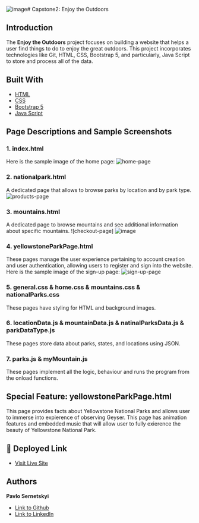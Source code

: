 ![image](https://github.com/PavloSernetskyi/Capstone2/assets/74708976/aa83f22f-29a7-4f03-9b83-9eee05bd535b)# Capstone2: Enjoy the Outdoors

## Introduction
The **Enjoy the Outdoors** project focuses on building a website that helps a user find things to do to enjoy the great outdoors. This project incorporates technologies like Git, HTML, CSS, Bootstrap 5, and particularly, Java Script to store and process all of the data.

## Built With
* [HTML](https://developer.mozilla.org/en-US/docs/Web/HTML)
* [CSS](https://developer.mozilla.org/en-US/docs/Web/CSS)
* [Bootstrap 5](https://getbootstrap.com/)
* [Java Script](https://developer.mozilla.org/en-US/docs/Web/JavaScript)

## Page Descriptions and Sample Screenshots

### 1. index.html 
Here is the sample image of the home page:
![home-page](https://github.com/PavloSernetskyi/Capstone2/assets/74708976/04b8461d-e86c-456a-9310-d6091b92b1ee)

### 2. nationalpark.html 
A dedicated page that allows to browse parks by location and by park type.
![products-page](https://github.com/PavloSernetskyi/Capstone2/assets/74708976/d938da88-c584-4d0b-9e02-a767c03d9643)


### 3. mountains.html 
A dedicated page to browse mountains and see additional information about specific mountains.
![checkout-page] ![image](https://github.com/PavloSernetskyi/Capstone2/assets/74708976/4dbb1f26-7967-4968-b571-7839306b0b00)



### 4. yellowstoneParkPage.html 
These pages manage the user experience pertaining to account creation and user authentication, allowing users to register and sign into the website.
Here is the sample image of the sign-up page:
![sign-up-page](https://github.com/PavloSernetskyi/Capstone1/assets/74708976/0a2fc703-ea12-4691-a218-3590af2af2f9)

### 5. general.css & home.css & mountains.css & nationalParks.css
These pages have styling for HTML and background images.

### 6.  locationData.js & mountainData.js & natinalParksData.js & parkDataType.js
These pages store data about parks, states, and locations using JSON.

### 7. parks.js & myMountain.js
These pages implement all the logic, behaviour and runs the program from the onload functions.

## Special Feature: yellowstoneParkPage.html
This page provides facts about Yellowstone National Parks and allows user to immerse into expierence of observing Geyser. This page has animation features and embedded music that will allow user to fully exierence the beauty of Yellowstone National Park.

## 🚀 Deployed Link
* [Visit Live Site](https://archerywebsite.pavlosernetskyi.repl.co)

## Authors

 **Pavlo Sernetskyi** 
- [Link to Github](https://github.com/PavloSernetskyi)
- [Link to LinkedIn](https://www.linkedin.com/in/pavlo-sernetskyi)




